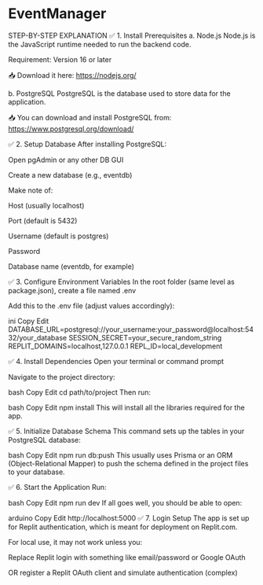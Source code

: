 # EventManager

STEP-BY-STEP EXPLANATION
✅ 1. Install Prerequisites
a. Node.js
Node.js is the JavaScript runtime needed to run the backend code.

Requirement: Version 16 or later

📥 Download it here: https://nodejs.org/

b. PostgreSQL
PostgreSQL is the database used to store data for the application.

📥 You can download and install PostgreSQL from: https://www.postgresql.org/download/


✅ 2. Setup Database
After installing PostgreSQL:

Open pgAdmin or any other DB GUI

Create a new database (e.g., eventdb)

Make note of:

Host (usually localhost)

Port (default is 5432)

Username (default is postgres)

Password

Database name (eventdb, for example)

✅ 3. Configure Environment Variables
In the root folder (same level as package.json), create a file named .env

Add this to the .env file (adjust values accordingly):

ini
Copy
Edit
DATABASE_URL=postgresql://your_username:your_password@localhost:5432/your_database
SESSION_SECRET=your_secure_random_string
REPLIT_DOMAINS=localhost,127.0.0.1
REPL_ID=local_development

✅ 4. Install Dependencies
Open your terminal or command prompt

Navigate to the project directory:

bash
Copy
Edit
cd path/to/project
Then run:

bash
Copy
Edit
npm install
This will install all the libraries required for the app.

✅ 5. Initialize Database Schema
This command sets up the tables in your PostgreSQL database:

bash
Copy
Edit
npm run db:push
This usually uses Prisma or an ORM (Object-Relational Mapper) to push the schema defined in the project files to your database.

✅ 6. Start the Application
Run:

bash
Copy
Edit
npm run dev
If all goes well, you should be able to open:

arduino
Copy
Edit
http://localhost:5000
✅ 7. Login Setup
The app is set up for Replit authentication, which is meant for deployment on Replit.com.

For local use, it may not work unless you:

Replace Replit login with something like email/password or Google OAuth

OR register a Replit OAuth client and simulate authentication (complex)

